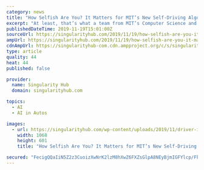```yaml
---
category: news
title: "How Selfish Are You? It Matters for MIT’s New Self-Driving Algorithm"
excerpt: "At least, that’s what a team from MIT’s Computer Science and Artificial Intelligence Laboratory (CSAIL ... Ideally, the system will help improve safety for self-driving cars by integrating a degree of ‘humanity’ into how their software perceives ..."
publishedDateTime: 2019-11-19T15:01:00Z
sourceUrl: https://singularityhub.com/2019/11/19/how-selfish-are-you-it-matters-for-mits-new-self-driving-algorithm/
ampUrl: https://singularityhub.com/2019/11/19/how-selfish-are-you-it-matters-for-mits-new-self-driving-algorithm/amp/
cdnAmpUrl: https://singularityhub-com.cdn.ampproject.org/c/s/singularityhub.com/2019/11/19/how-selfish-are-you-it-matters-for-mits-new-self-driving-algorithm/amp/
type: article
quality: 44
heat: 44
published: false

provider:
  name: Singularity Hub
  domain: singularityhub.com

topics:
  - AI
  - AI in Autos

images:
  - url: https://singularityhub.com/wp-content/uploads/2019/11/driver-in-traffic-self-driving-cars.jpg
    width: 1068
    height: 601
    title: "How Selfish Are You? It Matters for MIT’s New Self-Driving Algorithm"

secured: "FecigQQaIiN5Z2z3CuoizXwNrK2lzM8hXwZ6FXZsGlpA8NEyBjmIGFYlcp/FkMpUuLG8Wbbj+f9kR8hqcg1Khv4IvM61n/SAQJVO7e78NVTsGpMkd8Y6473G/czfn/DqIlFmJBoMtcsDS4mlzJbi9Zgymz9v+7WuXA+BUi2ZCROr14xGowB38gdyIA99whWZCGLkS4osgTvKskqlOtvRq8ZU4m/abkeJnUd7KdPzUwUw8YRchPcFcdfI+1Yb8ceI+oGKWEXtzLiRQXqGRRwjlQ==;H1np2Pg1Pe5gFg8ipSWnVg=="
---
```


